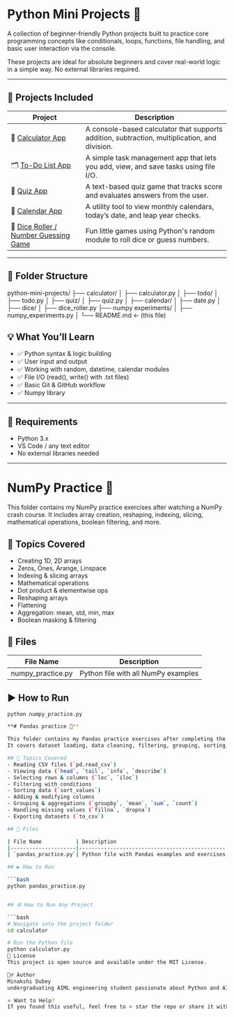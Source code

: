 # Python Mini Projects 🐍

A collection of beginner-friendly Python projects built to practice core programming concepts like conditionals, loops, functions, file handling, and basic user interaction via the console.

These projects are ideal for absolute beginners and cover real-world logic in a simple way. No external libraries required.

---

## 🚀 Projects Included

| Project | Description |
|--------|-------------|
| 🔢 [Calculator App](./calc.py/) | A console-based calculator that supports addition, subtraction, multiplication, and division. |
| 🗂 [To-Do List App](./To_do_list.py/) | A simple task management app that lets you add, view, and save tasks using file I/O. |
| 🧠 [Quiz App](./quiz.py/) | A text-based quiz game that tracks score and evaluates answers from the user. |
| 📅 [Calendar App](./date.py/) | A utility tool to view monthly calendars, today’s date, and leap year checks. |
| 🎲 [Dice Roller / Number Guessing Game](./dice_roller.py/) | Fun little games using Python's random module to roll dice or guess numbers. |

---

## 📁 Folder Structure
python-mini-projects/
├── calculator/
│ ├── calculator.py
│ 
├── todo/
│ ├── todo.py
│ 
├── quiz/
│ ├── quiz.py
│ 
├── calendar/
│ ├── date.py
│ 
├── dice/
│ ├── dice_roller.py
├── numpy experiments/
│ ├── numpy_experiments.py
│ 
└── README.md ← (this file)


## 💡 What You’ll Learn

- ✅ Python syntax & logic building
- ✅ User input and output
- ✅ Working with random, datetime, calendar modules
- ✅ File I/O (read(), write() with .txt files)
- ✅ Basic Git & GitHub workflow
- ✅ Numpy library

---

## 🧪 Requirements

- Python 3.x
- VS Code / any text editor
- No external libraries needed

---

# NumPy Practice 🧮

This folder contains my NumPy practice exercises after watching a NumPy crash course. It includes array creation, reshaping, indexing, slicing, mathematical operations, boolean filtering, and more.

## 🧠 Topics Covered
- Creating 1D, 2D arrays
- Zeros, Ones, Arange, Linspace
- Indexing & slicing arrays
- Mathematical operations
- Dot product & elementwise ops
- Reshaping arrays
- Flattening
- Aggregation: mean, std, min, max
- Boolean masking & filtering

## 📂 Files

| File Name           | Description                        |
|---------------------|------------------------------------|
| numpy_practice.py | Python file with all NumPy examples |

## ▶ How to Run

```bash
python numpy_practice.py

**# Pandas practice 🧮**

This folder contains my Pandas practice exercises after completing the Pandas crash course.  
It covers dataset loading, data cleaning, filtering, grouping, sorting, and basic analysis.

## 🧠 Topics Covered
- Reading CSV files (`pd.read_csv`)
- Viewing data (`head`, `tail`, `info`, `describe`)
- Selecting rows & columns (`loc`, `iloc`)
- Filtering with conditions
- Sorting data (`sort_values`)
- Adding & modifying columns
- Grouping & aggregations (`groupby`, `mean`, `sum`, `count`)
- Handling missing values (`fillna`, `dropna`)
- Exporting datasets (`to_csv`)

## 📂 Files

| File Name           | Description                                   |
|---------------------|-----------------------------------------------|
| `pandas_practice.py`| Python file with Pandas examples and exercises|

## ▶️ How to Run

```bash
python pandas_practice.py


## ⚙ How to Run Any Project

```bash
# Navigate into the project folder
cd calculator

# Run the Python file
python calculator.py
📜 License
This project is open source and available under the MIT License.

🙋‍♂ Author
Minakshi Dubey
undergraduating AIML engineering student passionate about Python and AI.

⭐ Want to Help?
If you found this useful, feel free to ⭐ star the repo or share it with your friends learning Python!

